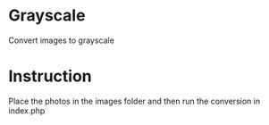 # Grayscale
Convert images to grayscale

# Instruction
Place the photos in the images folder and then run the conversion in index.php
